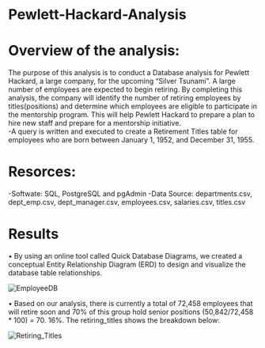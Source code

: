 # Pewlett-Hackard-Analysis

# Overview of the analysis:

The purpose of this analysis is to conduct a Database analysis for Pewlett Hackard, a large company, for the upcoming “Silver Tsunami”. A large number of employees are expected to begin retiring. By completing this analysis, the company will identify the number of retiring employees by titles(positions) and determine which employees are eligible to participate in the mentorship program. This will help Pewlett Hackard to prepare a plan to hire new staff and prepare for a mentorship initiative.  
-A query is written and executed to create a Retirement Titles table for employees who are born between January 1, 1952, and December 31, 1955.

# Resorces:

-Softwate: SQL, PostgreSQL and pgAdmin
-Data Source: departments.csv, dept_emp.csv, dept_manager.csv, employees.csv, salaries.csv, titles.csv

# Results

•  By using an online tool called Quick Database Diagrams, we created a conceptual Entity Relationship Diagram (ERD) to design and visualize the database table relationships. 

![EmployeeDB](https://user-images.githubusercontent.com/101952961/169726017-fc1919e6-d7c7-42a9-9f0f-440268bb659c.png)

•	Based on our analysis, there is currently a total of 72,458 employees that will retire soon and 70% of this group hold senior positions (50,842/72,458 * 100) = 70. 16%. The retiring_titles shows the breakdown below:

![Retiring_Titles](https://user-images.githubusercontent.com/101952961/169729644-1354f102-7d97-4c23-b3fb-e45513baaae6.png)
